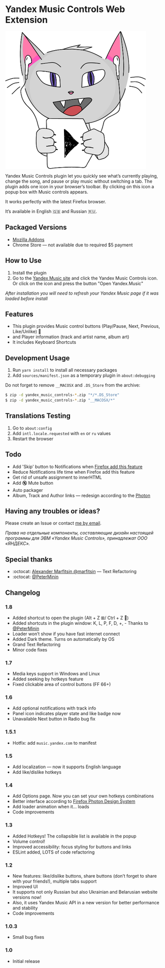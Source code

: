 # Yandex Music Controls Web Extension

<img src="/images/logo-hd.png" align="center" height="439" width="450" alt="Music Controls Logo" >

Yandex Music Controls plugin let you quickly see what’s currently playing, change the song, and pause or play music without switching a tab.
The plugin adds one icon in your browser’s toolbar. By clicking on this icon a popup box with Music controls appears.

It works perfectly with the latest Firefox browser.

It’s available in English :gb: and Russian :ru:.

## Packaged Versions

* [Mozilla Addons](https://addons.mozilla.org/en-US/firefox/addon/yandex-music-controls/)
* Chrome Store — not available due to required $5 payment

## How to Use

1. Install the plugin
2. Go to the [Yandex Music site](https://music.yandex.ru/) and click the Yandex Music Controls icon. Or click on the icon and press the button "Open Yandex.Music"

*After installation you will need to refresh your Yandex Music page if it was loaded before install*

## Features

* This plugin provides Music control buttons (Play/Pause, Next, Previous, Like/Unlike) :musical_note:
* and Player information (track and artist name, album art)
* It includes Keyboard Shortcuts

## Development Usage

1. Run `yarn install` to install all necessary packages
2. Add `sources/manifest.json` as a temporary plugin in `about:debugging`

Do not forget to remove `__MACOSX` and `.DS_Store` from the archive:

```bash
$ zip -d yandex_music_controls-*.zip "*/*.DS_Store"
$ zip -d yandex_music_controls-*.zip "__MACOSX/*"
```

## Translations Testing

1. Go to `about:config`
2. Add `intl.locale.requested` with `en` or `ru` values
3. Restart the browser

## Todo

* Add 'Skip' button to Notifications when [Firefox add this feature](https://developer.mozilla.org/en-US/docs/Mozilla/Add-ons/WebExtensions/API/notifications/NotificationOptions)
* Reduce Notifications life time when Firefox add this feature
* Get rid of unsafe assignment to innerHTML
* Add :mute: Mute button
* Auto packager
* Album, Track and Author links — redesign according to the [Photon](https://design.firefox.com/photon/components/links.html)

## Having any troubles or ideas?

Please create an Issue or contact [me by email](mailto:kb@kernel-it.ru).

*Права на отдельные компоненты, составляющие дизайн настоящей программы для ЭВМ «Yandex Music Controls», принадлежат ООО «ЯНДЕКС».*

## Special thanks

* :octocat: [Alexander Marfitsin @marfitsin](http://marfitsin.com) — Text Refactoring
* :octocat: [@PeterMinin](https://github.com/PeterMinin)

## Changelog

### 1.8
* Added shortcut to open the plugin (Alt + Z ⊞/ Ctrl + Z )
* Added shortcuts in the plugin window: K, L, P, F, D, +, -
  Thanks to [@PeterMinin](https://github.com/PeterMinin)
* Loader won’t show if you have fast internet connect
* Added Dark theme. Turns on automatically by OS
* Grand Text Refactoring
* Minor code fixes

### 1.7
* Media keys support in Windows and Linux
* Added seeking by hotkeys feature
* Fixed clickable area of control buttons (FF 66+)

### 1.6
* Add optional notifications with track info
* Panel icon indicates player state and like badge now
* Unavailable Next button in Radio bug fix

### 1.5.1
* Hotfix: add `music.yandex.com` to manifest

### 1.5
* Add localization — now it supports English language
* Add like/dislike hotkeys

### 1.4
* Add Options page. Now you can set your own hotkeys combinations
* Better interface according to [Firefox Photon Design System](https://design.firefox.com/photon/welcome.html)
* Add loader animation when it… loads
* Code improvements

### 1.3
* Added Hotkeys! The collapsible list is available in the popup
* Volume control!
* Improved accessibility: focus styling for buttons and links
* ESLint added, LOTS of code refactoring

### 1.2
* New features: like/dislike buttons, share buttons (don’t forget to share with your friends!), multiple tabs support
* Improved UI
* It supports not only Russian but also Ukrainian and Belarusian website versions now!
* Also, it uses Yandex Music API in a new version for better performance and stability
* Code improvements

### 1.0.3
* Small bug fixes

### 1.0
* Initial release